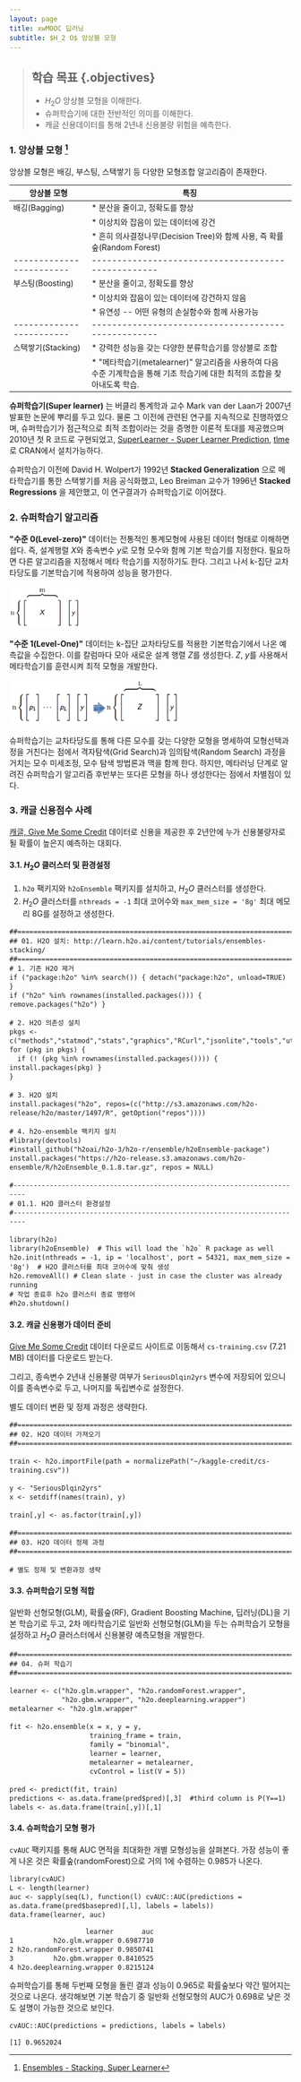 ```yaml
---
layout: page
title: xwMOOC 딥러닝
subtitle: $H_2 O$ 앙상블 모형
---
```


> ## 학습 목표 {.objectives}
>
> * $H_2 O$ 앙상블 모형을 이해한다.
> * 슈퍼학습기에 대한 전반적인 의미를 이해한다.
> * 캐글 신용데이터를 통해 2년내 신용불량 위험을 예측한다.


### 1. 앙상블 모형 [^h2o-ensemble]

[^h2o-ensemble]: [Ensembles - Stacking, Super Learner](http://learn.h2o.ai/content/tutorials/ensembles-stacking/)

앙상블 모형은 배깅, 부스팅, 스택쌓기 등 다양한 모형조합 알고리즘이 존재한다. 

|       앙상블 모형      |              특징                                 |
|------------------------|---------------------------------------------------|
|     배깅(Bagging)      | * 분산을 줄이고, 정확도를 향상                    |
|                        | * 이상치와 잡음이 있는 데이터에 강건              |
|                        | * 흔히 의사결정나무(Decision Tree)와 함께 사용, 즉 확률숲(Random Forest) |
|------------------------|---------------------------------------------------|
|    부스팅(Boosting)    | * 분산을 줄이고, 정확도를 향상                    |
|                        | * 이상치와 잡음이 있는 데이터에 강건하지 않음     |
|                        | * 유연성 -- 어떤 유형의 손실함수와 함께 사용가능  |
|------------------------|---------------------------------------------------|
|   스택쌓기(Stacking)   | * 강력한 성능을 갖는 다양한 분류학습기를 앙상블로 조합 |
|                        | * "메타학습기(metalearner)" 알고리즘을 사용하여 다음 수준 기계학습을 통해 기초 학습기에 대한 최적의 조합을 찾아내도록 학습. |


**슈퍼학습기(Super learner)** 는 버클리 통계학과 교수 Mark van der Laan가 2007년 발표한 논문에 뿌리를 두고 있다.
물론 그 이전에 관련된 연구를 지속적으로 진행하였으며, 슈퍼학습기가 점근적으로 최적 조합이라는 것을 증명한 이론적 토대를 제공했으며 2010년 첫 R 코드로 구현되었고, [SuperLearner - Super Learner Prediction](https://cran.r-project.org/web/packages/SuperLearner/index.html), [tlme](https://cran.r-project.org/web/packages/tmle/index.html)로 CRAN에서 설치가능하다.

슈퍼학습기 이전에 David H. Wolpert가 1992년 **Stacked Generalization** 으로 메타학습기를 통한 스택쌓기를 처음 공식화했고, Leo Breiman 교수가 1996년 **Stacked Regressions** 을 제안했고, 이 연구결과가 슈퍼학습기로 이어졌다.


### 2. 슈퍼학습기 알고리즘

**"수준 0(Level-zero)"** 데이터는 전통적인 통계모형에 사용된 데이터 형태로 이해하면 쉽다.
즉, 설계행렬 $X$와 종속변수 $y$로 모형 모수와 함께 기본 학습기를 지정한다. 필요하면 다른 알고리즘을 지정해서 메타 학습기를 지정하기도 한다. 그리고 나서 k-집단 교차타당도를 기본학습기에 적용하여 성능을 평가한다.

<img src="fig/h2o_level_zero.png" alt="수준 0 데이터" width="25%">

**"수준 1(Level-One)"** 데이터는 k-집단 교차타당도를 적용한 기본학습기에서 나온 예측값을 수집한다.
이를 칼럼마다 모아 새로운 설계 행렬 $Z$를 생성한다. $Z$, $y$를 사용해서 메타학습기를 훈련시켜 최적 모형을 개발한다.

<img src="fig/h2o_level_one.png" alt="수준 1 데이터" width="60%">

슈퍼학습기는 교차타당도를 통해 다른 모수를 갖는 다양한 모형을 명세하여 모형선택과정을 거친다는 점에서 격자탐색(Grid Search)과 임의탐색(Random Search) 과정을 거치는 모수 미세조정, 모수 탐색 방법론과 맥을 함께 한다.
하지만, 메타러닝 단계로 알려진 슈퍼학습기 알고리즘 후반부는 또다른 모형을 하나 생성한다는 점에서 차별점이 있다.
 
### 3. 캐글 신용점수 사례

[캐글, Give Me Some Credit](https://www.kaggle.com/c/GiveMeSomeCredit) 데이터로 신용을 제공한 후 2년안에 누가 신용불량자로 될 확률이 높은지 예측하는 대회다.

#### 3.1. $H_2 O$ 클러스터 및 환경설정

1. `h2o` 팩키지와 `h2oEnsemble` 팩키지를 설치하고, $H_2 O$ 클러스터를 생성한다.
1. $H_2 O$ 클러스터를 `nthreads = -1` 최대 코어수와 `max_mem_size = '8g'` 최대 메모리 8G를 설정하고 생성한다.

~~~ {.r}
##=========================================================================
## 01. H2O 설치: http://learn.h2o.ai/content/tutorials/ensembles-stacking/
##=========================================================================
# 1. 기존 H2O 제거
if ("package:h2o" %in% search()) { detach("package:h2o", unload=TRUE) }
if ("h2o" %in% rownames(installed.packages())) { remove.packages("h2o") }

# 2. H2O 의존성 설치
pkgs <- c("methods","statmod","stats","graphics","RCurl","jsonlite","tools","utils")
for (pkg in pkgs) {
  if (! (pkg %in% rownames(installed.packages()))) { install.packages(pkg) }
}

# 3. H2O 설치
install.packages("h2o", repos=(c("http://s3.amazonaws.com/h2o-release/h2o/master/1497/R", getOption("repos"))))

# 4. h2o-ensemble 팩키지 설치
#library(devtools)
#install_github("h2oai/h2o-3/h2o-r/ensemble/h2oEnsemble-package")
install.packages("https://h2o-release.s3.amazonaws.com/h2o-ensemble/R/h2oEnsemble_0.1.8.tar.gz", repos = NULL)

#-------------------------------------------------------------------------
# 01.1. H2O 클러스터 환경설정
#-------------------------------------------------------------------------

library(h2o)
library(h2oEnsemble)  # This will load the `h2o` R package as well
h2o.init(nthreads = -1, ip = 'localhost', port = 54321, max_mem_size = '8g')  # H2O 클러스터를 최대 코어수에 맞춰 생성 
h2o.removeAll() # Clean slate - just in case the cluster was already running
# 작업 종료후 h2o 클러스터 종료 명령어
#h2o.shutdown()
~~~

#### 3.2. 캐글 신용평가 데이터 준비

[Give Me Some Credit](https://www.kaggle.com/c/GiveMeSomeCredit/data) 데이터 다운로드 사이트로 이동해서 `cs-training.csv` (7.21 MB) 데이터를 다운로드 받는다.

그리고, 종속변수 2년내 신용불량 여부가 `SeriousDlqin2yrs` 변수에 저장되어 있으니 이를 종속변수로 두고, 나머지를 독립변수로 설정한다.

별도 데이터 변환 및 정제 과정은 생략한다.

~~~ {.r}
##=========================================================================
## 02. H2O 데이터 가져오기
##=========================================================================

train <- h2o.importFile(path = normalizePath("~/kaggle-credit/cs-training.csv"))

y <- "SeriousDlqin2yrs"
x <- setdiff(names(train), y)

train[,y] <- as.factor(train[,y])  

##=========================================================================
## 03. H2O 데이터 정제 과정
##=========================================================================

# 별도 정제 및 변환과정 생략
~~~

#### 3.3. 슈퍼학습기 모형 적합

일반화 선형모형(GLM), 확률숲(RF), Gradient Boosting Machine, 딥러닝(DL)을 기본 학습기로 두고, 2차 메타학습기로 일반화 선형모형(GLM)을 두는 슈퍼학습기 모형을 설정하고 $H_2 O$ 클러스터에서 신용불량 예측모형을 개발한다. 

~~~ {.r}
##=========================================================================
## 04. 슈퍼 학습기
##=========================================================================

learner <- c("h2o.glm.wrapper", "h2o.randomForest.wrapper", 
             "h2o.gbm.wrapper", "h2o.deeplearning.wrapper")
metalearner <- "h2o.glm.wrapper"

fit <- h2o.ensemble(x = x, y = y, 
                    training_frame = train, 
                    family = "binomial", 
                    learner = learner, 
                    metalearner = metalearner,
                    cvControl = list(V = 5))

pred <- predict(fit, train)
predictions <- as.data.frame(pred$pred)[,3]  #third column is P(Y==1)
labels <- as.data.frame(train[,y])[,1]
~~~

#### 3.4. 슈퍼학습기 모형 평가

`cvAUC` 팩키지를 통해 AUC 면적을 최대화한 개별 모형성능을 살펴본다.
가장 성능이 좋게 나온 것은 확률숲(randomForest)으로 거의 1에 수렴하는 0.985가 나온다.

~~~ {.r}
library(cvAUC)
L <- length(learner)
auc <- sapply(seq(L), function(l) cvAUC::AUC(predictions = as.data.frame(pred$basepred)[,l], labels = labels)) 
data.frame(learner, auc)
~~~

~~~ {.output}
                   learner       auc
1          h2o.glm.wrapper 0.6987710
2 h2o.randomForest.wrapper 0.9850741
3          h2o.gbm.wrapper 0.8410525
4 h2o.deeplearning.wrapper 0.8215124
~~~

슈퍼학습기를 통해 두번째 모형을 돌린 결과 성능이 0.965로 확률숲보다 약간 떨어지는 것으로 나온다. 생각해보면 기본 학습기 중 일반화 선형모형의 AUC가 0.698로 낮은 것도 설명이 가능한 것으로 보인다.

~~~ {.r}
cvAUC::AUC(predictions = predictions, labels = labels)
~~~

~~~ {.output}
[1] 0.9652024
~~~


